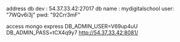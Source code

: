 address db dev : 54.37.33.42:27017
db name : mydigitalschool
user: "7WQv6i3j"
pwd: "92Crr3mF"

access mongo express 
DB_ADMIN_USER=V69up4uU
DB_ADMIN_PASS=tCX4q9y7
http://54.37.33.42:8081/